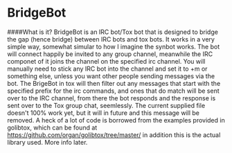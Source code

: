 BridgeBot
=========
####What is it?
BridgeBot is an IRC bot/Tox bot that is designed to bridge the gap (hence bridge) between IRC bots and tox bots.
It works in a very simple way, somewhat simular to how I imagine the synbot works.
The bot will connect happily be invited to any group channel, meanwhile the IRC componet of it joins the channel on the specified irc channel. You will manually need to stick any IRC bot into the channel and set it to +m or something else, unless you want other people sending messages via the bot. The BrigeBot in tox will then filter out any messages that start with the specified prefix for the irc commands, and ones that do match will be sent over to the IRC channel, from there the bot responds and the response is sent over to the Tox group chat, seemlessly.
The current supplied file doesn't 100% work yet, but it will in future and this message will be removed.
A heck of a lot of code is borrowed from the examples provided in golibtox, which can be found at https://github.com/organ/golibtox/tree/master/ in addition this is the actual library used.
More info later.
